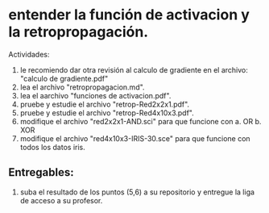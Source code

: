 # entender la función de activacion y la retropropagación.

Actividades:

1. le recomiendo dar otra revisión al calculo de gradiente en el archivo: "calculo de gradiente.pdf"
2. lea el archivo "retropropagacion.md".
3. lea el aarchivo "funciones de activacion.pdf".
4. pruebe y estudie el archivo "retrop-Red2x2x1.pdf". 
4. pruebe y estudie el archivo "retrop-Red4x10x3.pdf". 
5. modifique el archivo "red2x2x1-AND.sci" para que funcione con 
    a. OR
    b. XOR
6. modifique el archivo "red4x10x3-IRIS-30.sce" para que funcione con todos los datos iris.

## Entregables:

1. suba el resultado de los puntos (5,6) a su repositorio y entregue la liga de acceso a su profesor.
